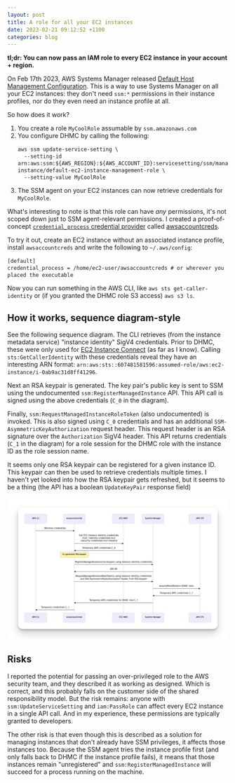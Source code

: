 ```yaml
---
layout: post
title: A role for all your EC2 instances
date: 2023-02-21 09:12:52 +1100
categories: blog
---
```


**tl;dr: You can now pass an IAM role to every EC2 instance in your account + region.**

On Feb 17th 2023, AWS Systems Manager released [Default Host Management Configuration][dhmc].
This is a way to use Systems Manager on all your EC2 instances: they don't need 
`ssm:*` permissions in their instance profiles, nor do they even need an instance
profile at all.

So how does it work?

1. You create a role `MyCoolRole` assumable by `ssm.amazonaws.com`
2. You configure DHMC by calling the following:
   ```
   aws ssm update-service-setting \
     --setting-id arn:aws:ssm:${AWS_REGION}:${AWS_ACCOUNT_ID}:servicesetting/ssm/managed-instance/default-ec2-instance-management-role \
     --setting-value MyCoolRole
   ```
3. The SSM agent on your EC2 instances can now retrieve credentials for `MyCoolRole`.

What's interesting to note is that this role can have *any* permissions, it's not
scoped down just to SSM agent-relevant permissions. I created a proof-of-concept
[`credential_process` credential provider][cred-process] called [awsaccountcreds][github].

To try it out, create an EC2 instance without an associated instance profile,
install `awsaccountcreds` and write the following to `~/.aws/config`:

```
[default]
credential_process = /home/ec2-user/awsaccountcreds # or wherever you placed the executable
```

Now you can run something in the AWS CLI, like `aws sts get-caller-identity` or 
(if you granted the DHMC role S3 access) `aws s3 ls`.

## How it works, sequence diagram-style

See the following sequence diagram. The CLI retrieves (from the instance metadata
service) "instance identity" SigV4 credentials. Prior to DHMC, these were only used for
[EC2 Instance Connect][ec2ic] (as far as I know). Calling `sts:GetCallerIdentity`
with these credentials reveal they have an interesting ARN format: `arn:aws:sts::607481581596:assumed-role/aws:ec2-instance/i-0ab9ac31d8ff41296`.

Next an RSA keypair is generated. The key pair's public key is sent to SSM using
the undocumented `ssm:RegisterManagedInstance` API. This API call is signed using
the above credentials (`C_0` in the diagram).

Finally, `ssm:RequestManagedInstanceRoleToken` (also undocumented) is invoked.
This is also signed using `C_0` credentials and has an additional `SSM-AsymmetricKeyAuthorization`
request header. This request header is an RSA signature over the `Authorization`
SigV4 header. This API returns credentials (`C_1` in the diagram) for a role 
session for the DHMC role with the instance ID as the role session name.

It seems only one RSA keypair can be registered for a given instance ID. This 
keypair can then be used to retrieve credentials multiple times. I haven't yet 
looked into how the RSA keypair gets refreshed, but it seems to be a thing (the
API has a boolean `UpdateKeyPair` response field)

![sequence diagram](/assets/2023-02-21-sequence-diagram.png)

## Risks

I reported the potential for passing an over-privileged role to the AWS security
team, and they described it as working as designed. Which is correct, and this
probably falls on the customer side of the shared responsibility model. But
the risk remains: anyone with `ssm:UpdateServiceSetting` and `iam:PassRole`
can affect every EC2 instance in a single API call. And in my experience, these
permissions are typically granted to developers.

The other risk is that even though this is described as a solution for managing
instances that don't already have SSM privileges, it affects those instances
too. Because the SSM agent tries the instance profile first (and only falls back
to DHMC if the instance profile fails), it means that those instances remain
"unregistered" and `ssm:RegisterManagedInstance` will succeed for a process
running on the machine.

[dhmc]: https://docs.aws.amazon.com/systems-manager/latest/userguide/managed-instances-default-host-management.html
[cred-process]: https://docs.aws.amazon.com/cli/latest/userguide/cli-configure-sourcing-external.html
[github]: https://github.com/aidansteele/awsaccountcreds
[ec2ic]: https://github.com/aws/aws-ec2-instance-connect-config/blob/32d7656adbf5f4b59f9aacd519b545dcedec7fe1/src/bin/eic_harvest_hostkeys#L119

